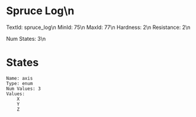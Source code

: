 # Spruce Log\n
TextId: spruce_log\n
MinId: 75\n
MaxId: 77\n
Hardness: 2\n
Resistance: 2\n

Num States: 3\n
# States
```
Name: axis
Type: enum
Num Values: 3
Values:
    X
    Y
    Z
```